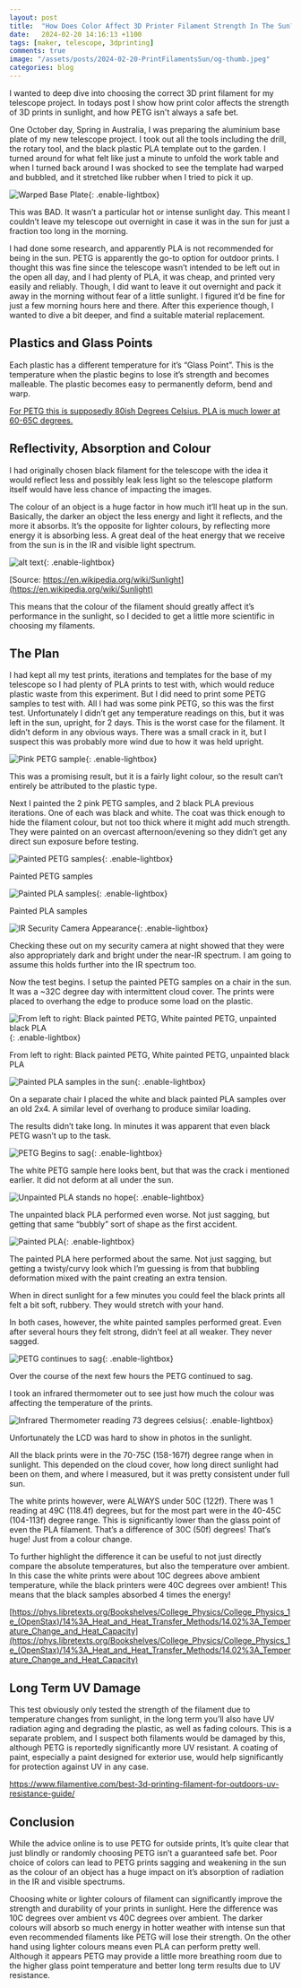 ```yaml
---
layout: post
title:  "How Does Color Affect 3D Printer Filament Strength In The Sun?"
date:   2024-02-20 14:16:13 +1100
tags: [maker, telescope, 3dprinting]
comments: true
image: "/assets/posts/2024-02-20-PrintFilamentsSun/og-thumb.jpeg"
categories: blog
---
```


I wanted to deep dive into choosing the correct 3D print filament for my telescope project. In todays post I show how print color affects the strength of 3D prints in sunlight, and how PETG isn't always a safe bet.

<!--more-->

One October day, Spring in Australia, I was preparing the aluminium base plate of my new telescope project. I took out all the tools including the drill, the rotary tool, and the black plastic PLA template out to the garden. I turned around for what felt like just a minute to unfold the work table and when I turned back around I was shocked to see the template had warped and bubbled, and it stretched like rubber when I tried to pick it up.

![Warped Base Plate](/assets/posts/2024-02-20-PrintFilamentsSun/warped-baseplate.jpeg){: .enable-lightbox}

This was BAD. It wasn’t a particular hot or intense sunlight day. This meant I couldn’t leave my telescope out overnight in case it was in the sun for just a fraction too long in the morning. 

I had done some research, and apparently PLA is not recommended for being in the sun. PETG is apparently the go-to option for outdoor prints. I thought this was fine since the telescope wasn’t intended to be left out in the open all day, and I had plenty of PLA, it was cheap, and printed very easily and reliably. Though, I did want to leave it out overnight and pack it away in the morning without fear of a little sunlight. I figured it’d be fine for just a few morning hours here and there. After this experience though, I wanted to dive a bit deeper, and find a suitable material replacement.

## Plastics and Glass Points

Each plastic has a different temperature for it’s “Glass Point”. This is the temperature when the plastic begins to lose it’s strength and becomes malleable. The plastic becomes easy to permanently deform, bend and warp.

[For PETG this is supposedly 80ish Degrees Celsius. PLA is much lower at 60-65C degrees.](https://3dsolved.com/3d-filament-glass-transition-temperatures/)

## Reflectivity, Absorption and Colour

I had originally chosen black filament for the telescope with the idea it would reflect less and possibly leak less light so the telescope platform itself would have less chance of impacting the images.

The colour of an object is a huge factor in how much it’ll heat up in the sun. Basically, the darker an object the less energy and light it reflects, and the more it absorbs. It’s the opposite for lighter colours, by reflecting more energy it is absorbing less. A great deal of the heat energy that we receive from the sun is in the IR and visible light spectrum.

![alt text](/assets/posts/2024-02-20-PrintFilamentsSun/Untitled.png){: .enable-lightbox}

[Source: https://en.wikipedia.org/wiki/Sunlight](https://en.wikipedia.org/wiki/Sunlight)

This means that the colour of the filament should greatly affect it’s performance in the sunlight, so I decided to get a little more scientific in choosing my filaments.

## The Plan

I had kept all my test prints, iterations and templates for the base of my telescope so I had plenty of PLA prints to test with, which would reduce plastic waste from this experiment. But I did need to print some PETG samples to test with. All I had was some pink PETG, so this was the first test. Unfortunately I didn’t get any temperature readings on this, but it was left in the sun, upright, for 2 days. This is the worst case for the filament. It didn’t deform in any obvious ways. There was a small crack in it, but I suspect this was probably more wind due to how it was held upright.

![Pink PETG sample](/assets/posts/2024-02-20-PrintFilamentsSun/Untitled.jpeg){: .enable-lightbox}

This was a promising result, but it is a fairly light colour, so the result can’t entirely be attributed to the plastic type.

Next I painted the 2 pink PETG samples, and 2 black PLA previous iterations. One of each was black and white. The coat was thick enough to hide the filament colour, but not too thick where it might add much strength. They were painted on an overcast afternoon/evening so they didn’t get any direct sun exposure before testing.

![Painted PETG samples](/assets/posts/2024-02-20-PrintFilamentsSun/Untitled-1.jpeg){: .enable-lightbox}

Painted PETG samples

![Painted PLA samples](/assets/posts/2024-02-20-PrintFilamentsSun/Untitled-2.jpeg){: .enable-lightbox}

Painted PLA samples

![IR Security Camera Appearance](/assets/posts/2024-02-20-PrintFilamentsSun/Untitled-1.png){: .enable-lightbox}

Checking these out on my security camera at night showed that they were also appropriately dark and bright under the near-IR spectrum. I am going to assume this holds further into the IR spectrum too.

Now the test begins. I setup the painted PETG samples on a chair in the sun. It was a ~32C degree day with intermittent cloud cover. The prints were placed to overhang the edge to produce some load on the plastic.

![From left to right: Black painted PETG, White painted PETG, unpainted black PLA](/assets/posts/2024-02-20-PrintFilamentsSun/Untitled-3.jpeg){: .enable-lightbox}

From left to right: Black painted PETG, White painted PETG, unpainted black PLA

![Painted PLA samples in the sun](/assets/posts/2024-02-20-PrintFilamentsSun/Untitled-4.jpeg){: .enable-lightbox}

On a separate chair I placed the white and black painted PLA samples over an old 2x4. A similar level of overhang to produce similar loading.

The results didn’t take long. In minutes it was apparent that even black PETG wasn’t up to the task.

![PETG Begins to sag](/assets/posts/2024-02-20-PrintFilamentsSun/Untitled-1-1.jpeg){: .enable-lightbox}

The white PETG sample here looks bent, but that was the crack i mentioned earlier. It did not deform at all under the sun.

![Unpainted PLA stands no hope](/assets/posts/2024-02-20-PrintFilamentsSun/Untitled-5.jpeg){: .enable-lightbox}

The unpainted black PLA performed even worse. Not just sagging, but getting that same “bubbly” sort of shape as the first accident.

![Painted PLA](/assets/posts/2024-02-20-PrintFilamentsSun/Untitled-1-2.jpeg){: .enable-lightbox}

The painted PLA here performed about the same. Not just sagging, but getting a twisty/curvy look which I’m guessing is from that bubbling deformation mixed with the paint creating an extra tension.

When in direct sunlight for a few minutes you could feel the black prints all felt a bit soft, rubbery. They would stretch with your hand.

In both cases, however, the white painted samples performed great. Even after several hours they felt strong, didn’t feel at all weaker. They never sagged.

![PETG continues to sag](/assets/posts/2024-02-20-PrintFilamentsSun/Untitled-6.jpeg){: .enable-lightbox}

Over the course of the next few hours the PETG continued to sag.

I took an infrared thermometer out to see just how much the colour was affecting the temperature of the prints.

![Infrared Thermometer reading 73 degrees celsius](/assets/posts/2024-02-20-PrintFilamentsSun/Untitled-1-3.jpeg){: .enable-lightbox}

Unfortunately the LCD was hard to show in photos in the sunlight.

All the black prints were in the 70-75C (158-167f) degree range when in sunlight. This depended on the cloud cover, how long direct sunlight had been on them, and where I measured, but it was pretty consistent under full sun.

The white prints however, were ALWAYS under 50C (122f). There was 1 reading at 49C (118.4f) degrees, but for the most part were in the 40-45C (104-113f) degree range. This is significantly lower than the glass point of even the PLA filament. That’s a difference of 30C (50f) degrees! That’s huge! Just from a colour change.

To further highlight the difference it can be useful to not just directly compare the absolute temperatures, but also the temperature over ambient. In this case the white prints were about 10C degrees above ambient temperature, while the black printers were 40C degrees over ambient! This means that the black samples absorbed 4 times the energy!

[https://phys.libretexts.org/Bookshelves/College_Physics/College_Physics_1e_(OpenStax)/14%3A_Heat_and_Heat_Transfer_Methods/14.02%3A_Temperature_Change_and_Heat_Capacity](https://phys.libretexts.org/Bookshelves/College_Physics/College_Physics_1e_(OpenStax)/14%3A_Heat_and_Heat_Transfer_Methods/14.02%3A_Temperature_Change_and_Heat_Capacity)

## Long Term UV Damage

This test obviously only tested the strength of the filament due to temperature changes from sunlight, in the long term you’ll also have UV radiation aging and degrading the plastic, as well as fading colours. This is a separate problem, and I suspect both filaments would be damaged by this, although PETG is reportedly significantly more UV resistant. A coating of paint, especially a paint designed for exterior use, would help significantly for protection against UV in any case.

https://www.filamentive.com/best-3d-printing-filament-for-outdoors-uv-resistance-guide/

## Conclusion

While the advice online is to use PETG for outside prints, It’s quite clear that just blindly or randomly choosing PETG isn’t a guaranteed safe bet. Poor choice of colors can lead to PETG prints sagging and weakening in the sun as the colour of an object has a huge impact on it’s absorption of radiation in the IR and visible spectrums.

Choosing white or lighter colours of filament can significantly improve the strength and durability of your prints in sunlight. Here the difference was 10C degrees over ambient vs 40C degrees over ambient. The darker colours will absorb so much energy in hotter weather with intense sun that even recommended filaments like PETG will lose their strength. On the other hand using lighter colours means even PLA can perform pretty well. Although it appears PETG may provide a little more breathing room due to the higher glass point temperature and better long term results due to UV resistance.